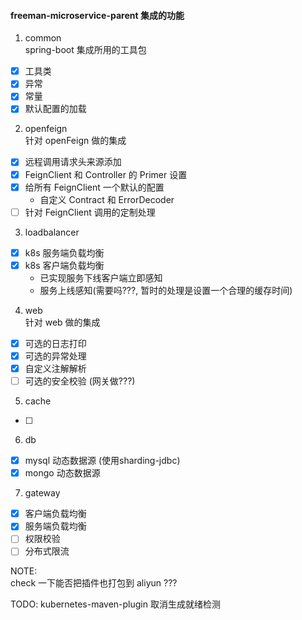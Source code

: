 #### freeman-microservice-parent 集成的功能
1. common  
spring-boot 集成所用的工具包  
- [x] 工具类
- [x] 异常
- [x] 常量
- [x] 默认配置的加载

2. openfeign  
针对 openFeign 做的集成
- [x] 远程调用请求头来源添加
- [x] FeignClient 和 Controller 的 Primer 设置
- [x] 给所有 FeignClient 一个默认的配置
  - 自定义 Contract 和 ErrorDecoder
- [ ] 针对 FeignClient 调用的定制处理
  
3. loadbalancer
- [x] k8s 服务端负载均衡
- [x] k8s 客户端负载均衡
  - 已实现服务下线客户端立即感知
  - 服务上线感知(需要吗???, 暂时的处理是设置一个合理的缓存时间)
    
4. web  
针对 web 做的集成
- [x] 可选的日志打印
- [x] 可选的异常处理
- [x] 自定义注解解析
- [ ] 可选的安全校验 (网关做???)

5. cache
- [ ]

6. db
- [x] mysql 动态数据源 (使用sharding-jdbc)
- [x] mongo 动态数据源

7. gateway
- [x] 客户端负载均衡
- [x] 服务端负载均衡
- [ ] 权限校验
- [ ] 分布式限流

NOTE:  
check 一下能否把插件也打包到 aliyun ???

TODO:
kubernetes-maven-plugin 取消生成就绪检测

